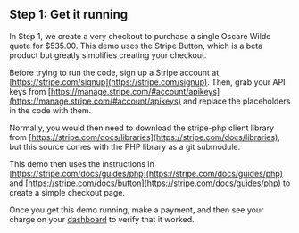 ## Step 1: Get it running

In Step 1, we create a very checkout to purchase a single Oscare Wilde quote for $535.00.  This demo uses the Stripe Button, which is a beta product but greatly simplifies creating your checkout.

Before trying to run the code, sign up a Stripe account at [https://stripe.com/signup](https://stripe.com/signup).  Then, grab your API keys from [https://manage.stripe.com/#account/apikeys](https://manage.stripe.com/#account/apikeys) and replace the placeholders in the code with them.

Normally, you would then need to download the stripe-php client library from [https://stripe.com/docs/libraries](https://stripe.com/docs/libraries), but this source comes with the PHP library as a git submodule.

This demo then uses the instructions in [https://stripe.com/docs/guides/php](https://stripe.com/docs/guides/php) and [https://stripe.com/docs/button](https://stripe.com/docs/guides/php) to create a simple checkout page.

Once you get this demo running, make a payment, and then see your charge on your [dashboard](https://manage.stripe.com) to verify that it worked.